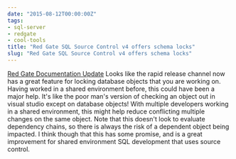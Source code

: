 ```yaml
---
date: "2015-08-12T00:00:00Z"
tags:
- sql-server
- redgate
- cool-tools
title: "Red Gate SQL Source Control v4 offers schema locks"
slug: "Red Gate SQL Source Control v4 offers schema locks"
---
```


[Red Gate Documentation Update](http://documentation.red-gate.com/display/SOC4/SQL+Source+Control+4.0+Frequent+Updates+release+notes)
Looks like the rapid release channel now has a great feature for locking database objects that you are working on. Having worked in a shared environment before, this could have been a major help. It's like the poor man's version of checking an object out in visual studio except on database objects! With multiple developers working in a shared environment, this might help reduce conflicting multiple changes on the same object.
Note that this doesn't look to evaluate dependency chains, so there is always the risk of a dependent object being impacted. I think though that this has some promise, and is a great improvement for shared environment SQL development that uses source control.
